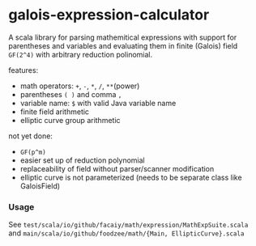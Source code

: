 # galois-expression-calculator

A scala library for parsing mathemitical expressions with support for parentheses and variables and evaluating them in finite (Galois) field `GF(2^4)` with arbitrary reduction polinomial.

features:
+ math operators: `+`, `-`, `*`, `/`, `**`(power)
+ parentheses `( )` and comma `,`
+ variable name: `$` with valid Java variable name
+ finite field arithmetic
+ elliptic curve group arithmetic 

not yet done:
- `GF(p^m)`
- easier set up of reduction polynomial
- replaceability of field without parser/scanner modification
- elliptic curve is not parameterized (needs to be separate class like GaloisField)

### Usage

See `test/scala/io/github/facaiy/math/expression/MathExpSuite.scala`  
and `main/scala/io/github/foodzee/math/{Main, EllipticCurve}.scala`
